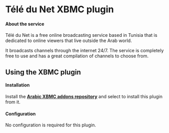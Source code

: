 Télé du Net XBMC plugin
=======================

#### About the service ####
Télé du Net is a free online broadcasting service based in Tunisia that is dedicated to online viewers that live outside the Arab world.

It broadcasts channels through the internet 24/7. The service is completely free to use and has a great compilation of channels to choose from.

Using the XBMC plugin
---------------------
#### Installation ####
Install the **[Arabic XBMC addons repository](https://github.com/hadynz/repository.arabic.xbmc-addons#arabic-xbmc-repository)** and select to install this plugin from it.

#### Configuration #####
No configuration is required for this plugin.